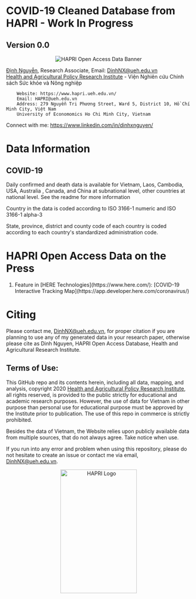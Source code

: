 # COVID-19 Cleaned Database from HAPRI - Work In Progress
## Version 0.0

<p align="center">
   <img src="https://static.wixstatic.com/media/742178_c317772c976e4134a1ca1f068bba3c46~mv2.png" alt="HAPRI Open Access Data Banner"/>
</p>

[Định Nguyễn](https://www.hapri.ueh.edu.vn/People/Dinh-X-Nguyen), Research Associate, Email: <DinhNX@ueh.edu.vn> \
[Health and Agricultural Policy Research Institute](https://www.hapri.ueh.edu.vn/) - Viện Nghiên cứu Chính sách Sức khỏe và Nông nghiệp

        Website: https://www.hapri.ueh.edu.vn/
        Email: HAPRI@ueh.edu.vn
        Address: 279 Nguyễn Tri Phương Street, Ward 5, District 10, Hồ Chí Minh City, Việt Nam
        University of Economomics Ho Chi Minh City, Vietnam

   Connect with me: https://www.linkedin.com/in/dinhxnguyen/

# Data Information

## COVID-19
Daily confirmed and death data is available for Vietnam, Laos, Cambodia, USA, Australia , Canada, and China at subnational level, other countries at national level. See the readme for more information

Country in the data is coded according to ISO 3166-1 numeric and ISO 3166-1 alpha-3

State, province, district and county code of each country is coded according to each country's standardized administration code.

# HAPRI Open Access Data on the Press
<ol>
<li>Feature in [HERE Technologies](https://www.here.com/): [COVID-19 Interactive Tracking Map](https://app.developer.here.com/coronavirus/) </li>
</ol>


# Citing
Please contact me, <DinhNX@ueh.edu.vn>, for proper citation if you are planning to use any of my generated data in your research paper, otherwise please cite as Dinh Nguyen, HAPRI Open Access Database, Health and Agricultural Research Institute.

## Terms of Use:

This GitHub repo and its contents herein, including all data, mapping, and analysis, copyright 2020 [Health and Agricultural Policy Research Institute](https://www.hapri.ueh.edu.vn/), all rights reserved, is provided to the public strictly for educational and academic research purposes. However, the use of data for Vietnam in other purpose than personal use for educational purpose must be approved by the Institute prior to publication. The use of this repo in commerce is strictly prohibited.

Besides the data of Vietnam, the Website relies upon publicly available data from multiple sources, that do not always agree. Take notice when use.

If you run into any error and problem when using this repository, please do not hesitate to create an issue or contact me via email, <DinhNX@ueh.edu.vn>.

<p align="center">
   <img src="https://static.wixstatic.com/media/742178_c1375cf8dde04d6c95b87b0112b85a59~mv2.png" alt="HAPRI Logo" width="207.25px" height="337.75px"/>
</p>
